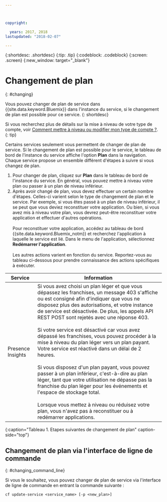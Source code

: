 ```yaml
---



copyright:

  years: 2017, 2018
lastupdated: "2018-02-07"

---
```


{:shortdesc: .shortdesc}
{:tip: .tip}
{:codeblock: .codeblock}
{:screen: .screen}
{:new_window: target="_blank"}

# Changement de plan
{: #changing}

Vous pouvez changer de plan de service dans {{site.data.keyword.Bluemix}} dans l'instance du service, si le changement de plan est possible pour ce service.
{: shortdesc}

Si vous recherchez plus de détails sur la mise à niveau de votre type de compte, voir [Comment mettre à niveau ou modifier mon type de compte ?](/docs/account/account_faq.html#changeacct).
{: tip}

Certains services seulement vous permettent de changer de plan de service. Si le changement de plan est possible pour le service, le tableau de bord de l'instance du service affiche l'option **Plan** dans la navigation. Chaque service propose un
ensemble différent d'étapes à suivre si vous changez de plan.

1. Pour changer de plan, cliquez sur **Plan** dans le tableau de bord de l'instance du service. En général, vous pouvez mettre à niveau votre plan ou passer à un plan de niveau inférieur.
2. Après avoir changé de plan, vous devez effectuer un certain nombre d'étapes. Celles-ci varient selon le type de changement de plan et le service. Par
exemple, si vous êtes passé à un plan de niveau inférieur, il se peut que vous deviez reconstituer votre application. Ou bien, si vous avez mis à niveau votre plan, vous
devrez peut-être reconstituer votre application et effectuer d'autres opérations.<br/><br/>Pour reconstituer votre application, accédez au tableau de bord {{site.data.keyword.Bluemix_notm}} et recherchez l'application à laquelle le service est lié. Dans le menu de l'application, sélectionnez **Redémarrer l'application**.<br/><br/>Les autres actions varient en fonction du service. Reportez-vous au tableau ci-dessous pour prendre connaissance des actions spécifiques à
exécuter.

|Service |	Information|
|--------|-------------|
|Presence Insights 	|Si vous avez choisi un plan léger et que vous dépassez les franchises, un message 403 s'affiche ou est consigné afin d'indiquer que vous ne disposez plus des autorisations, et votre instance de service est désactivée. De plus, les appels API REST POST sont rejetés avec une réponse 403.<br/><br/>Si votre service est désactivé car vous avez dépassé les franchises, vous pouvez procéder à la mise à niveau du plan léger vers un plan payant. Votre service est réactivé dans un délai de 2 heures.<br/><br/>Si vous disposez d'un plan payant, vous pouvez passer à un plan inférieur, c'est-à-dire au plan léger, tant que votre utilisation ne dépasse pas la franchise du plan léger pour les événements et l'espace de stockage total.<br/><br/>Lorsque vous mettez à niveau ou réduisez votre plan, vous n'avez pas à reconstituer ou à redémarrer applications.|
{:caption="Tableau 1. Etapes suivantes de changement de plan" caption-side="top"}

## Changement de plan via l'interface de ligne de commande
{: #changing_command_line}

Si vous le souhaitez, vous pouvez changer de plan de service via l'interface de ligne de commande en entrant la commande suivante :
```
cf update-service <service_name> [-p <new_plan>]
```
